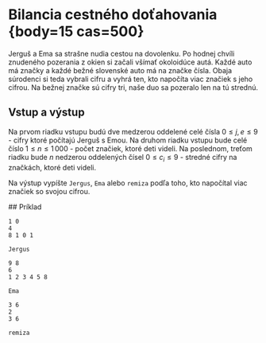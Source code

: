 # Bilancia cestného doťahovania {body=15 cas=500}

Jerguš a Ema sa strašne nudia cestou na dovolenku. Po hodnej chvíli znudeného
pozerania z okien si začali všímať okoloidúce autá. Každé auto má značky a
každé bežné slovenské auto má na značke čísla. Obaja súrodenci si teda vybrali
cifru a vyhrá ten, kto napočíta viac značiek s jeho cifrou. Na bežnej značke sú
cifry tri, naše duo sa pozeralo len na tú strednú.

## Vstup a výstup

Na prvom riadku vstupu budú dve medzerou oddelené celé čísla $0 \leq j, e \leq 9$ - cifry ktoré počítajú Jerguš s Emou.
Na druhom riadku vstupu bude celé číslo $1 \leq n \leq 1\,000$ - počet značiek, ktoré deti videli.
Na poslednom, treťom riadku bude $n$ nedzerou oddelených čísel $0 \leq c_i \leq 9$ - stredné cifry na značkách, ktoré deti videli.

Na výstup vypíšte `Jergus`, `Ema` alebo `remiza` podľa toho, kto napočítal viac značiek so svojou cifrou.

## Príklad

```vstup
1 0
4
8 1 0 1
```

```vystup
Jergus
```

```vstup
9 8
6
1 2 3 4 5 8
```

```vystup
Ema
```

```vstup
3 6
2
3 6
```

```vystup
remiza
```
